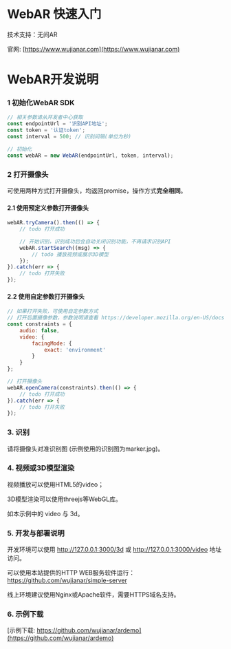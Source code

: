 # WebAR 快速入门

技术支持：无间AR

官网: [https://www.wujianar.com](https://www.wujianar.com)

# WebAR开发说明

            
### 1 初始化WebAR SDK

```javascript
// 相关参数请从开发者中心获取
const endpointUrl = '识别API地址';
const token = '认证token';
const interval = 500; // 识别间隔(单位为秒)

// 初始化
const webAR = new WebAR(endpointUrl, token, interval);
```


### 2 打开摄像头

可使用两种方式打开摄像头，均返回promise，操作方式**完全相同**。

#### 2.1 使用预定义参数打开摄像头

```javascript
webAR.tryCamera().then(() => {
    // todo 打开成功

    // 开始识别，识别成功后会自动关闭识别功能，不再请求识别API
    webAR.startSearch((msg) => {
        // todo 播放视频或展示3D模型
    });
}).catch(err => {
    // todo 打开失败
});
```

#### 2.2 使用自定参数打开摄像头

```javascript
// 如果打开失败，可使用自定参数方式
// 打开后置摄像参数，参数说明请查看 https://developer.mozilla.org/en-US/docs/Web/API/MediaTrackConstraints
const constraints = {
    audio: false,
    video: {
        facingMode: {
            exact: 'environment'
        }
    }
};

// 打开摄像头
webAR.openCamera(constraints).then(() => {
    // todo 打开成功
}).catch(err => {
    // todo 打开失败
});
```

### 3. 识别

请将摄像头对准识别图 (示例使用的识别图为marker.jpg)。

### 4. 视频或3D模型渲染

视频播放可以使用HTML5的video；

3D模型渲染可以使用threejs等WebGL库。

如本示例中的 video 与 3d。

### 5. 开发与部署说明

开发环境可以使用 
http://127.0.0.1:3000/3d
或
http://127.0.0.1:3000/video
地址访问。

可以使用本站提供的HTTP WEB服务软件运行：https://github.com/wujianar/simple-server

线上环境建议使用Nginx或Apache软件，需要HTTPS域名支持。

### 6. 示例下载

[示例下载: https://github.com/wujianar/ardemo](https://github.com/wujianar/ardemo)
